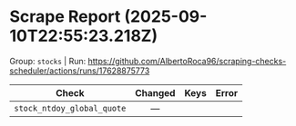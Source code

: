 # Scrape Report (2025-09-10T22:55:23.218Z)

Group: `stocks`  |  Run: https://github.com/AlbertoRoca96/scraping-checks-scheduler/actions/runs/17628875773

| Check | Changed | Keys | Error |
|---|:---:|:--|:--|
| `stock_ntdoy_global_quote` | — |  |  |
